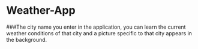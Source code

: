 # Weather-App

###The city name you enter in the application, you can learn the current weather conditions of that city and a picture specific to that city appears in the background.

